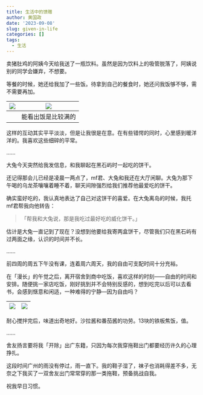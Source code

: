 ```yaml
---
title: 生活中的馈赠
author: 黄国政
date: '2023-09-08'
slug: given-in-life
categories: []
tags:
  - 生活
---
```


卖猪肚鸡的阿姨今天给我送了一瓶饮料。虽然是因为饮料上的吸管脱落了，阿姨说别的同学会嫌弃，不想要。

<!--more-->

等餐的时候，她还给我加了一些饭。待拿到自己的餐食时，她还问我饭够不够，需不需要再加。

|![](/images/posts/2023/09/09-08-given1.jpg)|![](/images/posts/2023/09/09-08-given2.jpg)|
|:-:|:-:|
||能看出饭是比较满的|

这样的互动其实平平淡淡，但是让我很是在意。在有些错愕的同时，心里感到暖洋洋的。我喜欢这些细碎的平常。

……

大兔今天突然给我发信息，和我聊起在黑石屿时一起吃的饼干。

还记得那会儿已经是凌晨一两点了，mf君、大兔和我还在大厅闲聊。大兔为那下午喝的乌龙茶嚷嚷着睡不着，聊天间隙强烈给我们推荐他最爱吃的饼干。

确实蛮好吃的，我认真地表达了自己对这饼干的喜爱。在大兔离岛的时候，我托mf君帮我向他转告：

> 「帮我和大兔说，那是我吃过最好吃的威化饼干。」

估计是大兔一直记到了现在？没想到他要给我寄两盒饼干，尽管我们只在黑石屿有过两面之缘，认识的时间并不长。

……

前四周的周五下午没有课，连着周六周天，我的自由可支配时间十分充裕。

在「漫长」的午觉之后，离开宿舍到商中吃饭，喜欢这样的时刻——自由的时间和安排。随便挑一家店吃饭，刚好挑到并不会特别反感的，想到吃完以后可以去看书，会感到惬意和闲适，一种难得的宁静—因为自由吗？

|![](/images/posts/2023/09/09-08-dinner1.jpg)|![](/images/posts/2023/09/09-08-dinner2.jpg)|
|:-:|:-:|

耐心搅拌完后，味道出奇地好。沙拉酱和番茄酱的功劳。13块的铁板焦饭，值。

……

舍友扬言要将我「开除」出广东籍，只因为每次我穿拖鞋出门都要经历许久的心理挣扎。

这段时间广州的雨没有停过，雨一直下。我的鞋子湿了，袜子也消耗得差不多，无奈之下我买了一双舍友出门常常穿的那一类拖鞋，预备挑战自我。

祝我早日习惯。